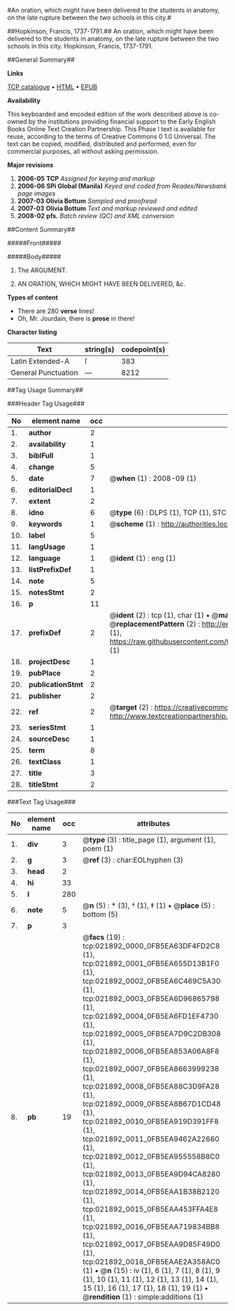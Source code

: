 #An oration, which might have been delivered to the students in anatomy, on the late rupture between the two schools in this city.#

##Hopkinson, Francis, 1737-1791.##
An oration, which might have been delivered to the students in anatomy, on the late rupture between the two schools in this city.
Hopkinson, Francis, 1737-1791.

##General Summary##

**Links**

[TCP catalogue](http://www.ota.ox.ac.uk/tcp/)  • 
[HTML](http://tei.it.ox.ac.uk/tcp/Texts-HTML/free/N16/N16987.html)  • 
[EPUB](http://tei.it.ox.ac.uk/tcp/Texts-EPUB/free/N16/N16987.epub)

**Availability**

This keyboarded and encoded edition of the
	       work described above is co-owned by the institutions
	       providing financial support to the Early English Books
	       Online Text Creation Partnership. This Phase I text is
	       available for reuse, according to the terms of Creative
	       Commons 0 1.0 Universal. The text can be copied,
	       modified, distributed and performed, even for
	       commercial purposes, all without asking permission.

**Major revisions**

1. __2006-05__ __TCP__ *Assigned for keying and markup*
1. __2006-06__ __SPi Global (Manila)__ *Keyed and coded from Readex/Newsbank page images*
1. __2007-03__ __Olivia Bottum__ *Sampled and proofread*
1. __2007-03__ __Olivia Bottum__ *Text and markup reviewed and edited*
1. __2008-02__ __pfs.__ *Batch review (QC) and XML conversion*

##Content Summary##

#####Front#####

#####Body#####

1. The ARGUMENT.

1. AN ORATION, WHICH MIGHT HAVE BEEN DELIVERED, &c.

**Types of content**

  * There are 280 **verse** lines!
  * Oh, Mr. Jourdain, there is **prose** in there!

**Character listing**


|Text|string(s)|codepoint(s)|
|---|---|---|
|Latin Extended-A|ſ|383|
|General Punctuation|—|8212|

##Tag Usage Summary##

###Header Tag Usage###

|No|element name|occ|attributes|
|---|---|---|---|
|1.|__author__|2||
|2.|__availability__|1||
|3.|__biblFull__|1||
|4.|__change__|5||
|5.|__date__|7| @__when__ (1) : 2008-09 (1)|
|6.|__editorialDecl__|1||
|7.|__extent__|2||
|8.|__idno__|6| @__type__ (6) : DLPS (1), TCP (1), STC (1), NOTIS (1), IMAGE-SET (1), EVANS-CITATION (1)|
|9.|__keywords__|1| @__scheme__ (1) : http://authorities.loc.gov/ (1)|
|10.|__label__|5||
|11.|__langUsage__|1||
|12.|__language__|1| @__ident__ (1) : eng (1)|
|13.|__listPrefixDef__|1||
|14.|__note__|5||
|15.|__notesStmt__|2||
|16.|__p__|11||
|17.|__prefixDef__|2| @__ident__ (2) : tcp (1), char (1)  •  @__matchPattern__ (2) : ([0-9\-]+):([0-9IVX]+) (1), (.+) (1)  •  @__replacementPattern__ (2) : http://eebo.chadwyck.com/downloadtiff?vid=$1&page=$2 (1), https://raw.githubusercontent.com/textcreationpartnership/Texts/master/tcpchars.xml#$1 (1)|
|18.|__projectDesc__|1||
|19.|__pubPlace__|2||
|20.|__publicationStmt__|2||
|21.|__publisher__|2||
|22.|__ref__|2| @__target__ (2) : https://creativecommons.org/publicdomain/zero/1.0/ (1), http://www.textcreationpartnership.org/docs/. (1)|
|23.|__seriesStmt__|1||
|24.|__sourceDesc__|1||
|25.|__term__|8||
|26.|__textClass__|1||
|27.|__title__|3||
|28.|__titleStmt__|2||


###Text Tag Usage###

|No|element name|occ|attributes|
|---|---|---|---|
|1.|__div__|3| @__type__ (3) : title_page (1), argument (1), poem (1)|
|2.|__g__|3| @__ref__ (3) : char:EOLhyphen (3)|
|3.|__head__|2||
|4.|__hi__|33||
|5.|__l__|280||
|6.|__note__|5| @__n__ (5) : * (3), † (1), ‡ (1)  •  @__place__ (5) : bottom (5)|
|7.|__p__|3||
|8.|__pb__|19| @__facs__ (19) : tcp:021892_0000_0FB5EA63DF4FD2C8 (1), tcp:021892_0001_0FB5EA655D13B1F0 (1), tcp:021892_0002_0FB5EA6C469C5A30 (1), tcp:021892_0003_0FB5EA6D96865798 (1), tcp:021892_0004_0FB5EA6FD1EF4730 (1), tcp:021892_0005_0FB5EA7D9C2DB308 (1), tcp:021892_0006_0FB5EA853A06A8F8 (1), tcp:021892_0007_0FB5EA8663999238 (1), tcp:021892_0008_0FB5EA88C3D9FA28 (1), tcp:021892_0009_0FB5EA8B67D1CD48 (1), tcp:021892_0010_0FB5EA919D391FF8 (1), tcp:021892_0011_0FB5EA9462A22660 (1), tcp:021892_0012_0FB5EA955558B8C0 (1), tcp:021892_0013_0FB5EA9D94CA8280 (1), tcp:021892_0014_0FB5EAA1B38B2120 (1), tcp:021892_0015_0FB5EAA453FFA4E8 (1), tcp:021892_0016_0FB5EAA719834BB8 (1), tcp:021892_0017_0FB5EAA9D85F49D0 (1), tcp:021892_0018_0FB5EAAE2A358AC0 (1)  •  @__n__ (15) : iv (1), 6 (1), 7 (1), 8 (1), 9 (1), 10 (1), 11 (1), 12 (1), 13 (1), 14 (1), 15 (1), 16 (1), 17 (1), 18 (1), 19 (1)  •  @__rendition__ (1) : simple:additions (1)|
